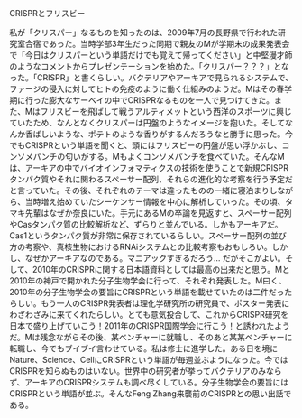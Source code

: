 

CRISPRとフリスビー

私が「クリスパー」なるものを知ったのは、2009年7月の長野県で行われた研究室合宿であった。当時学部3年生だった同期で親友のMが学期末の成果発表会で「今日はクリスパーという単語だけでも覚えて帰ってください」と中堅漫才師のようなコメントからプレゼンテーションを始めた。「クリスパー？？？」となった。「CRISPR」と書くらしい。バクテリアやアーキアで見られるシステムで、ファージの侵入に対してヒトの免疫のように働く仕組みのようだ。Mはその春学期に行った膨大なサーベイの中でCRISPRなるものを一人で見つけてきた。また、Mはフリスビーを飛ばして戦うアルティメットという西洋のスポーツに興じていたため、なんとなくクリスパーは円盤のようなイメージを抱いた。そしてなんか香ばしいような、ポテトのような香りがするんだろうなと勝手に思った。今でもCRISPRという単語を聞くと、頭にはフリスビーの円盤が思い浮かぶし、コンソメパンチの匂いがする。Mもよくコンソメパンチを食べていた。そんなMは、アーキアの中でバイオインフォマティクスの技術を使うことで新規CRISPRタンパク質やそれに関わるスペーサー配列、それらの進化的な考察を行う予定だと言っていた。その後、それぞれのテーマは違ったものの一緒に寝泊まりしながら、当時増え始めていたシーケンサー情報を中心に解析していった。その頃、タマキ先輩はなぜか奈良にいた。手元にあるMの卒論を見返すと、スペーサー配列やCasタンパク質の比較解析など、ずらりと並んでいる。しかもアーキアだ。Cas1というタンパク質が非常に保存されているらしい。スペーサー配列の並び方の考察や、真核生物におけるRNAiシステムとの比較考察もおもしろい。しかし、なぜかアーキアなのである。マニアックすぎるだろう... だがそこがよい。そして、2010年のCRISPRに関する日本語資料としては最高の出来だと思う。Mと2010年の神戸で開かれた分子生物学会に行って、それぞれ発表した。M曰く、2010年の分子生物学会の要旨にCRISPRという単語を載せていたのは二件だったらしい。もう一人のCRISPR発表者は理化学研究所の研究員で、ポスター発表にわざわざみに来てくれたらしい。とても意気投合して、これからCRISPR研究を日本で盛り上げていこう！2011年のCRISPR国際学会に行こう！と誘われたようだ。Mは残念ながらその後、某ベンチャーに就職し、そのあと某某ベンチャーに転職し、今でもブイブイ言わせている。私は修士に進学した。ある日を境にNature、Science、CellにCRISPRという単語が毎週並ぶようになった。今ではCRISPRを知らぬものはいない。世界中の研究者が挙ってバクテリアのみならず、アーキアのCRISPRシステムも調べ尽くしている。分子生物学会の要旨にはCRISPRという単語が並ぶ。そんなFeng Zhang来襲前のCRISPRとの思い出話である。
